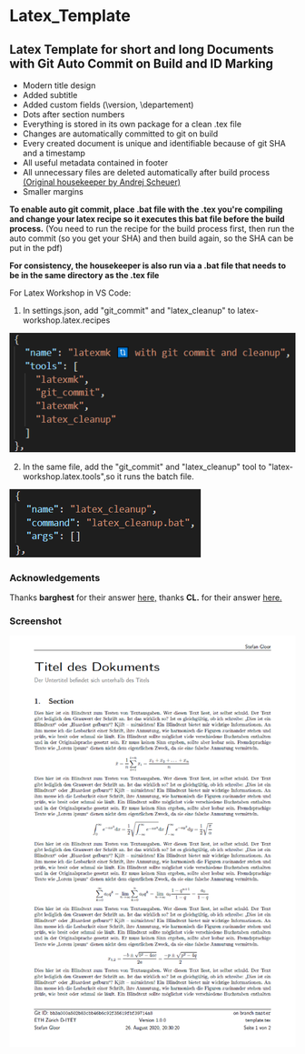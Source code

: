 # Latex_Template
## Latex Template for short and long Documents with Git Auto Commit on Build and ID Marking

* Modern title design
* Added subtitle
* Added custom fields (\version, \departement)
* Dots after section numbers
* Everything is stored in its own package for a clean .tex file
* Changes are automatically committed to git on build
* Every created document is unique and identifiable because of git SHA and a timestamp
* All useful metadata contained in footer
* All unnecessary files are deleted automatically after build process [(Original housekeeper by Andrej Scheuer)](https://gitlab.com/Hoziax/latex/-/blob/c0d830c560070cc12519f67887c70b934c7d618d/latex_housekeeper.py)
* Smaller margins 

**To enable auto git commit, place .bat file with the .tex you're compiling and change your latex recipe so it executes this bat file before the build process.** 
(You need to run the recipe for the build process first, then run the auto commit (so you get your SHA) and then build again, so the SHA can be put in the pdf)

**For consistency, the housekeeper is also run via a .bat file that needs to be in the same directory as the .tex file**

For Latex Workshop in VS Code:
1. In settings.json, add "git_commit" and "latex_cleanup" to latex-workshop.latex.recipes

![recipe](https://github.com/stgloorious/Latex_Template/blob/master/docs/recipe.png)

2. In the same file, add the "git_commit" and "latex_cleanup" tool to "latex-workshop.latex.tools",so it runs the batch file. 

![tool](https://github.com/stgloorious/Latex_Template/blob/master/docs/tools.png)

### Acknowledgements
Thanks **barghest** for their answer [here,](https://tex.stackexchange.com/questions/261341/using-texstudio-and-git-to-automatically-commit-using-the-current-date)
thanks **CL.** for their answer [here.](https://tex.stackexchange.com/questions/455396/how-to-include-the-current-git-commit-id-and-branch-in-my-document)

### Screenshot
![Screenshot](https://github.com/stgloorious/Latex_Template/blob/master/docs/screenshot.png)

